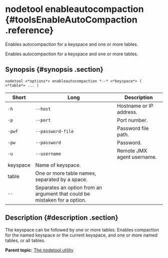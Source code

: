 # nodetool enableautocompaction {#toolsEnableAutoCompaction .reference}

Enables autocompaction for a keyspace and one or more tables.

Enables autocompaction for a keyspace and one or more tables.

## Synopsis {#synopsis .section}

```language-bash
nodetool <*options*> enableautocompaction *--* <*keyspace*> ( <*table*> ... )
```

|Short|Long|Description|
|-----|----|-----------|
|`-h`|`--host`|Hostname or IP address.|
|`-p`|`--port`|Port number.|
|`-pwf`|`--password-file`|Password file path.|
|`-pw`|`--password`|Password.|
|`-u`|`--username`|Remote JMX agent username.|
|keyspace|Name of keyspace.|
|table|One or more table names, separated by a space.|
|`--`|Separates an option from an argument that could be mistaken for a option.|

## Description {#description .section}

The keyspace can be followed by one or more tables. Enables compaction for the named keyspace or the current keyspace, and one or more named tables, or all tables.

**Parent topic:** [The nodetool utility](../../cassandra/tools/toolsNodetool.md)

